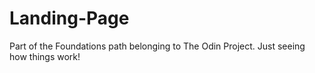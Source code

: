 # Landing-Page

Part of the Foundations path belonging to The Odin Project. Just seeing how things work!
